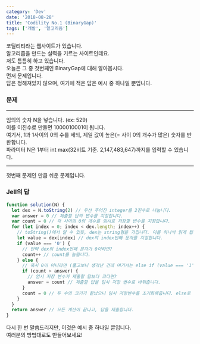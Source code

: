 ```yaml
---
category: 'Dev'
date: '2018-08-28'
title: 'Codility No.1 (BinaryGap)'
tags: ['개발', '알고리즘']
---
```


코딜리티라는 웹사이트가 있습니다.  
알고리즘을 만드는 실력을 기르는 사이트인데요.  
저도 틈틈히 하고 있습니다.  
오늘은 그 중 첫번째인 BinaryGap에 대해 알아봅시다.  
먼저 문제입니다.  
답은 정해져있지 않으며, 여기에 적은 답은 예시 중 하나일 뿐입니다.

### 문제

---

임의의 숫자 N을 넣습니다. (ex: 529)  
이를 이진수로 만들면 1000010001이 됩니다.  
여기서, 1과 1사이의 0의 수를 세되, 제일 값이 높은(= 사이 0의 개수가 많은) 숫자를 반환합니다.  
파라미터 N은 1부터 int max(32비트 기준. 2,147,483,647)까지를 입력할 수 있습니다.

---

첫번째 문제인 만큼 쉬운 문제입니다.

### Jell의 답

```js
function solution(N) {
  let dex = N.toString(2) // 우선 주어진 integer를 2진수로 나눕니다.
  var answer = 0 // 제출할 답의 변수를 지정합니다.
  var count = 0 // 각 사이의 0의 개수를 임시로 저장할 변수를 지정합니다.
  for (let index = 0; index < dex.length; index++) {
    // toString()에서 알 수 있듯, dex는 string형을 가집니다. 이를 하나씩 읽게 됩니다.
    let value = dex[index] // dex의 index번째 문자를 지정합니다.
    if (value === '0') {
      // 만약 dex의 index번째 문자가 0이라면?
      count++ // count를 늘립니다.
    } else {
      // 혹시 0이 아니라면 (풀고보니 생각난 건데 여기서는 else if (value === '1')로 하는 것이 더 정확할 수도 있겠네요)?
      if (count > answer) {
        // 임시 저장 변수가 제출할 답보다 크다면?
        answer = count // 제출할 답을 임시 저장 변수로 바꿔줍니다.
      }
      count = 0 // 두 수의 크기가 끝났으니 임시 저장변수를 초기화해줍니다. else로 하는 방법도 있습니다.
    }
  }
  return answer // 모든 계산이 끝나고, 답을 제출합니다.
}
```

다시 한 번 말씀드리지만, 이것은 예시 중 하나일 뿐입니다.  
여러분의 방법대로도 만들어보세요!
